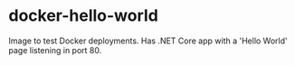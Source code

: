 # docker-hello-world
Image to test Docker deployments. Has .NET Core app with a 'Hello World' page listening in port 80.
